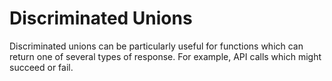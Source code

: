 # Discriminated Unions

Discriminated unions can be particularly useful for functions which can return one of several types of response.
For example, API calls which might succeed or fail.


